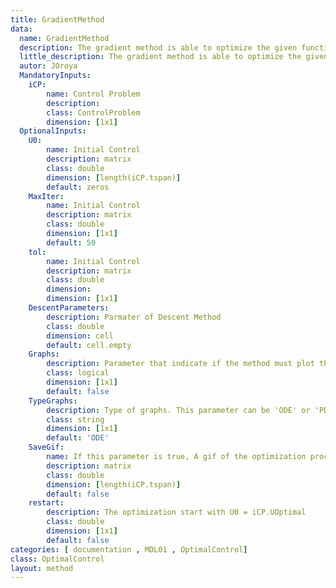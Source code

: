 ```yaml
---
title: GradientMethod
data: 
  name: GradientMethod
  description: The gradient method is able to optimize the given functional, going down the gradient.
  little_description: The gradient method is able to optimize the given functional, going down the gradient.
  autor: JOroya
  MandatoryInputs:   
    iCP: 
        name: Control Problem
        description: 
        class: ControlProblem
        dimension: [1x1]
  OptionalInputs:
    U0:
        name: Initial Control 
        description: matrix 
        class: double
        dimension: [length(iCP.tspan)]
        default: zeros
    MaxIter:
        name: Initial Control 
        description: matrix 
        class: double
        dimension: [1x1]
        default: 50
    tol:
        name: Initial Control 
        description: matrix 
        class: double
        dimension: 
        dimension: [1x1]
    DescentParameters:
        description: Parmater of Descent Method 
        class: double
        dimension: cell
        default: cell.empty    
    Graphs:
        description: Parameter that indicate if the method must plot the optimization, while is calculate 
        class: logical
        dimension: [1x1]
        default: false        
    TypeGraphs:
        description: Type of graphs. This parameter can be 'ODE' or 'PDE' 
        class: string
        dimension: [1x1]
        default: 'ODE'
    SaveGif:
        name: If this parameter is true, A gif of the optimization process is created
        description: matrix 
        class: double
        dimension: [length(iCP.tspan)]
        default: false
    restart:
        description: The optimization start with U0 = iCP.UOptimal
        class: double
        dimension: [1x1]
        default: false
categories: [ documentation , MDL01 , OptimalControl]
class: OptimalControl
layout: method
---
```


